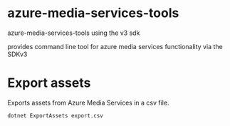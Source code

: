 # azure-media-services-tools
azure-media-services-tools using the v3 sdk

provides command line tool for azure media services functionality via the SDKv3

# Export assets
Exports assets from Azure Media Services in a csv file.

```
dotnet ExportAssets export.csv
```
